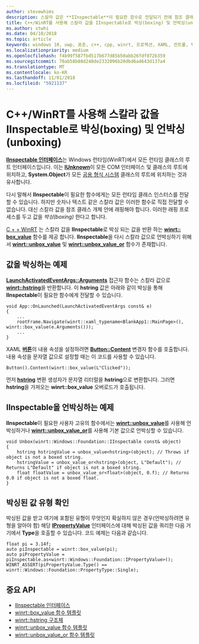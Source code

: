 ```yaml
---
author: stevewhims
description: 스칼라 값은 **IInspectable**이 필요한 함수로 전달되기 전에 참조 클래스 개체 내에서 래핑되어야 합니다. 이러한 래핑 프로세스를 두고 값을 *박싱(boxing)* 한다고 합니다.
title: C++/WinRT를 사용해 스칼라 값을 IInspectable로 박싱(boxing) 및 언박싱(unboxing)
ms.author: stwhi
ms.date: 04/10/2018
ms.topic: article
keywords: windows 10, uwp, 표준, c++, cpp, winrt, 프로젝션, XAML, 컨트롤, 박싱, 스칼라, 값
ms.localizationpriority: medium
ms.openlocfilehash: f4b99f587fbd517b677d85b50abb26fdf072b359
ms.sourcegitcommit: 70ab58b88d248de2332096b20dbd6a4643d137a4
ms.translationtype: MT
ms.contentlocale: ko-KR
ms.lasthandoff: 11/01/2018
ms.locfileid: "5921137"
---
```

# <a name="boxing-and-unboxing-scalar-values-to-iinspectable-with-cwinrt"></a>C++/WinRT를 사용해 스칼라 값을 IInspectable로 박싱(boxing) 및 언박싱(unboxing)
 
[**IInspectable 인터페이스**](/windows/desktop/api/inspectable/nn-inspectable-iinspectable)는 Windows 런타임(WinRT)에서 모든 런타임 클래스의 루트 인터페이스입니다. 이는 [**IUnknown**](https://msdn.microsoft.com/library/windows/desktop/ms680509)이 모든 COM 인터페이스 및 클래스의 루트에 위치하고, **System.Object**가 모든 [공용 형식 시스템](https://docs.microsoft.com/dotnet/standard/base-types/common-type-system) 클래스의 루트에 위치하는 것과 유사합니다.

다시 말해서 **IInspectable**이 필요한 함수에게는 모든 런타임 클래스 인스터스를 전달할 수 있습니다. 하지만 숫자나 텍스트 같은 스칼라 값은 이러한 함수로 직접 전달할 수 없습니다. 대신 스칼라 값을 참조 클래스 개체 안에 래핑해야 합니다. 이러한 래핑 프로세스를 두고 값을 *박싱(boxing)* 한다고 합니다.

[C + + WinRT](/windows/uwp/cpp-and-winrt-apis/intro-to-using-cpp-with-winrt) 는 스칼라 값을 **IInspectable**로 박싱 되는 값을 반환 하는 [**winrt:: box_value**](/uwp/cpp-ref-for-winrt/box-value) 함수를 제공 합니다. **IInspectable**을 다시 스칼라 값으로 언박싱하기 위해서 [**winrt::unbox_value**](/uwp/cpp-ref-for-winrt/unbox-value) 및 [**winrt::unbox_value_or**](/uwp/cpp-ref-for-winrt/unbox-value-or) 함수가 존재합니다.

## <a name="examples-of-boxing-a-value"></a>값을 박싱하는 예제
[**LaunchActivatedEventArgs::Arguments**](/uwp/api/windows.applicationmodel.activation.launchactivatedeventargs.Arguments) 접근자 함수는 스칼라 값으로 [**winrt::hstring**](/uwp/cpp-ref-for-winrt/hstring)을 반환합니다. 이 **hstring** 값은 아래와 같이 박싱을 통해 **IInspectable**이 필요한 함수에게 전달할 수 있습니다.

```cppwinrt
void App::OnLaunched(LaunchActivatedEventArgs const& e)
{
    ...
    rootFrame.Navigate(winrt::xaml_typename<BlankApp1::MainPage>(), winrt::box_value(e.Arguments()));
    ...
}
```

XAML [**버튼**](/uwp/api/windows.ui.xaml.controls.button)의 내용 속성을 설정하려면 [**Button::Content**](/uwp/api/windows.ui.xaml.controls.contentcontrol.content?) 변경자 함수를 호출합니다. 내용 속성을 문자열 값으로 설정할 때는 이 코드를 사용할 수 있습니다.

```cppwinrt
Button().Content(winrt::box_value(L"Clicked"));
```

먼저 [**hstring**](/uwp/cpp-ref-for-winrt/hstring) 변환 생성자가 문자열 리터럴을 **hstring**으로 변환합니다. 그러면 **hstring**을 가져오는 **winrt::box_value** 오버로드가 호출됩니다.

## <a name="examples-of-unboxing-an-iinspectable"></a>IInspectable을 언박싱하는 예제
**IInspectable**이 필요한 사용자 고유의 함수에서는 [**winrt::unbox_value**](/uwp/cpp-ref-for-winrt/unbox-value)를 사용해 언박싱하거나 [**winrt::unbox_value_or**](/uwp/cpp-ref-for-winrt/unbox-value-or)를 사용해 기본 값으로 언박싱할 수 있습니다.

```cppwinrt
void Unbox(winrt::Windows::Foundation::IInspectable const& object)
{
    hstring hstringValue = unbox_value<hstring>(object); // Throws if object is not a boxed string.
    hstringValue = unbox_value_or<hstring>(object, L"Default"); // Returns L"Default" if object is not a boxed string.
    float floatValue = unbox_value_or<float>(object, 0.f); // Returns 0.0 if object is not a boxed float.
}
```

## <a name="determine-the-type-of-a-boxed-value"></a>박싱된 값 유형 확인
박싱된 값을 받고 여기에 포함된 유형이 무엇인지 확실하지 않은 경우(언박싱하려면 유형을 알아야 함) 해당 [**IPropertyValue**](/uwp/api/windows.foundation.ipropertyvalue) 인터페이스에 대해 박싱된 값을 쿼리한 다음 거기에서 **Type**을 호출할 수 있습니다. 코드 예제는 다음과 같습니다.

```cppwinrt
float pi = 3.14f;
auto piInspectable = winrt::box_value(pi);
auto piPropertyValue = piInspectable.as<winrt::Windows::Foundation::IPropertyValue>();
WINRT_ASSERT(piPropertyValue.Type() == winrt::Windows::Foundation::PropertyType::Single);
```

## <a name="important-apis"></a>중요 API
* [IInspectable 인터페이스](/windows/desktop/api/inspectable/nn-inspectable-iinspectable)
* [winrt::box_value 함수 템플릿](/uwp/cpp-ref-for-winrt/box-value)
* [winrt::hstring 구조체](/uwp/cpp-ref-for-winrt/hstring)
* [winrt::unbox_value 함수 템플릿](/uwp/cpp-ref-for-winrt/unbox-value)
* [winrt::unbox_value_or 함수 템플릿](/uwp/cpp-ref-for-winrt/unbox-value-or)
